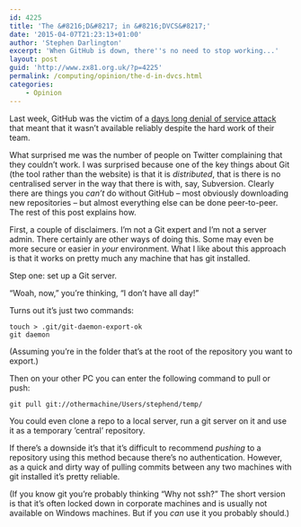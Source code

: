```yaml
---
id: 4225
title: 'The &#8216;D&#8217; in &#8216;DVCS&#8217;'
date: '2015-04-07T21:23:13+01:00'
author: 'Stephen Darlington'
excerpt: 'When GitHub is down, there''s no need to stop working...'
layout: post
guid: 'http://www.zx81.org.uk/?p=4225'
permalink: /computing/opinion/the-d-in-dvcs.html
categories:
    - Opinion
---
```


Last week, GitHub was the victim of a [days long denial of service attack](https://github.com/blog/1981-large-scale-ddos-attack-on-github-com) that meant that it wasn’t available reliably despite the hard work of their team.

What surprised me was the number of people on Twitter complaining that they couldn’t work. I was surprised because one of the key things about Git (the tool rather than the website) is that it is *distributed*, that is there is no centralised server in the way that there is with, say, Subversion. Clearly there are things you *can’t* do without GitHub – most obviously downloading new repositories – but almost everything else can be done peer-to-peer. The rest of this post explains how.

First, a couple of disclaimers. I’m not a Git expert and I’m not a server admin. There certainly are other ways of doing this. Some may even be more secure or easier in *your* environment. What I like about this approach is that it works on pretty much any machine that has git installed.

Step one: set up a Git server.

“Woah, now,” you’re thinking, “I don’t have all day!”

Turns out it’s just two commands:

```
touch > .git/git-daemon-export-ok
git daemon

```

(Assuming you’re in the folder that’s at the root of the repository you want to export.)

Then on your other PC you can enter the following command to pull or push:

```
git pull git://othermachine/Users/stephend/temp/

```

You could even clone a repo to a local server, run a git server on it and use it as a temporary ’central’ repository.

If there’s a downside it’s that it’s difficult to recommend *pushing* to a repository using this method because there’s no authentication. However, as a quick and dirty way of pulling commits between any two machines with git installed it’s pretty reliable.

(If you know git you’re probably thinking “Why not ssh?” The short version is that it’s often locked down in corporate machines and is usually not available on Windows machines. But if you *can* use it you probably should.)